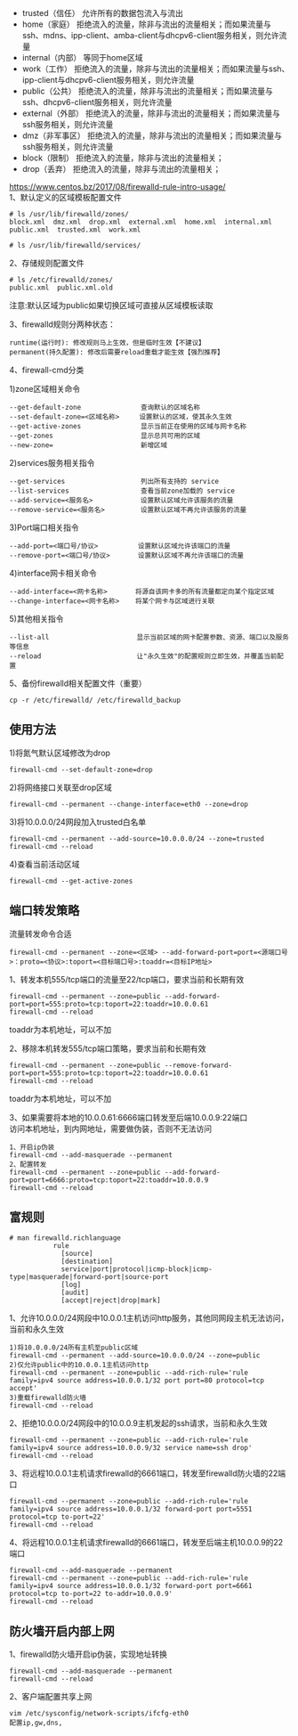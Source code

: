 - trusted（信任） 允许所有的数据包流入与流出
- home（家庭） 拒绝流入的流量，除非与流出的流量相关；而如果流量与ssh、mdns、ipp-client、amba-client与dhcpv6-client服务相关，则允许流量
- internal（内部） 等同于home区域
- work（工作） 拒绝流入的流量，除非与流出的流量相关；而如果流量与ssh、ipp-client与dhcpv6-client服务相关，则允许流量
- public（公共） 拒绝流入的流量，除非与流出的流量相关；而如果流量与ssh、dhcpv6-client服务相关，则允许流量
- external（外部） 拒绝流入的流量，除非与流出的流量相关；而如果流量与ssh服务相关，则允许流量
- dmz（非军事区） 拒绝流入的流量，除非与流出的流量相关；而如果流量与ssh服务相关，则允许流量
- block（限制） 拒绝流入的流量，除非与流出的流量相关；
- drop（丢弃） 拒绝流入的流量，除非与流出的流量相关；

https://www.centos.bz/2017/08/firewalld-rule-intro-usage/  
1、默认定义的区域模板配置文件  
```
# ls /usr/lib/firewalld/zones/ 
block.xml  dmz.xml  drop.xml  external.xml  home.xml  internal.xml  public.xml  trusted.xml  work.xml

# ls /usr/lib/firewalld/services/
```  

2、存储规则配置文件  
```
# ls /etc/firewalld/zones/
public.xml  public.xml.old
```  
注意:默认区域为public如果切换区域可直接从区域模板读取  


3、firewalld规则分两种状态：
```
runtime(运行时): 修改规则马上生效，但是临时生效【不建议】
permanent(持久配置): 修改后需要reload重载才能生效【强烈推荐】
```  

4、firewall-cmd分类  

1)zone区域相关命令  
```
--get-default-zone               查询默认的区域名称
--set-default-zone=<区域名称>     设置默认的区域，使其永久生效
--get-active-zones               显示当前正在使用的区域与网卡名称
--get-zones                      显示总共可用的区域
--new-zone=                      新增区域
```  

2)services服务相关指令  
```
--get-services                   列出所有支持的 service
--list-services                  查看当前zone加载的 service
--add-service=<服务名>            设置默认区域允许该服务的流量
--remove-service=<服务名>         设置默认区域不再允许该服务的流量
```  

3)Port端口相关指令  
```
--add-port=<端口号/协议>          设置默认区域允许该端口的流量
--remove-port=<端口号/协议>       设置默认区域不再允许该端口的流量
```  

4)interface网卡相关命令  
```
--add-interface=<网卡名称>       将源自该网卡多的所有流量都定向某个指定区域
--change-interface=<网卡名称>    将某个网卡与区域进行关联
```  

5)其他相关指令
```
--list-all                      显示当前区域的网卡配置参数、资源、端口以及服务等信息
--reload                        让"永久生效"的配置规则立即生效，并覆盖当前配置
```  

5、备份firewalld相关配置文件（重要）  
```
cp -r /etc/firewalld/ /etc/firewalld_backup
```  

使用方法  
--
1)将氮气默认区域修改为drop  
```
firewall-cmd --set-default-zone=drop
```  

2)将网络接口关联至drop区域  
```
firewall-cmd --permanent --change-interface=eth0 --zone=drop
```  

3)将10.0.0.0/24网段加入trusted白名单
```
firewall-cmd --permanent --add-source=10.0.0.0/24 --zone=trusted
firewall-cmd --reload
```  

4)查看当前活动区域
```
firewall-cmd --get-active-zones
```  

端口转发策略
---
流量转发命令合适  
```
firewall-cmd --permanent --zone=<区域> --add-forward-port=port=<源端口号>：proto=<协议>:toport=<目标端口号>:toaddr=<目标IP地址>
```  
1、转发本机555/tcp端口的流量至22/tcp端口，要求当前和长期有效  
```
firewall-cmd --permanent --zone=public --add-forward-port=port=555:proto=tcp:toport=22:toaddr=10.0.0.61
firewall-cmd --reload
```  
toaddr为本机地址，可以不加  

2、移除本机转发555/tcp端口策略，要求当前和长期有效  
```
firewall-cmd --permanent --zone=public --remove-forward-port=port=555:proto=tcp:toport=22:toaddr=10.0.0.61
firewall-cmd --reload
```  
toaddr为本机地址，可以不加  

3、如果需要将本地的10.0.0.61:6666端口转发至后端10.0.0.9:22端口  
访问本机地址，到内网地址，需要做伪装，否则不无法访问
```
1、开启ip伪装
firewall-cmd --add-masquerade --permanent
2、配置转发
firewall-cmd --permanent --zone=public --add-forward-port=port=6666:proto=tcp:toport=22:toaddr=10.0.0.9
firewall-cmd --reload
```


富规则
---
```
# man firewalld.richlanguage
           rule
             [source]
             [destination]
             service|port|protocol|icmp-block|icmp-type|masquerade|forward-port|source-port
             [log]
             [audit]
             [accept|reject|drop|mark]
```

1、允许10.0.0.0/24网段中10.0.0.1主机访问http服务，其他同网段主机无法访问，当前和永久生效  
```
1)将10.0.0.0/24所有主机至public区域
firewall-cmd --permanent --add-source=10.0.0.0/24 --zone=public
2)仅允许public中的10.0.0.1主机访问http
firewall-cmd --permanent --zone=public --add-rich-rule='rule family=ipv4 source address=10.0.0.1/32 port port=80 protocol=tcp accept'
3)重载firewalld防火墙
firewall-cmd --reload
```  

2、拒绝10.0.0.0/24网段中的10.0.0.9主机发起的ssh请求，当前和永久生效  
```
firewall-cmd --permanent --zone=public --add-rich-rule='rule family=ipv4 source address=10.0.0.9/32 service name=ssh drop'
firewall-cmd --reload
```  

3、将远程10.0.0.1主机请求firewalld的6661端口，转发至firewalld防火墙的22端口  
```
firewall-cmd --permanent --zone=public --add-rich-rule='rule family=ipv4 source address=10.0.0.1/32 forward-port port=5551 protocol=tcp to-port=22'
firewall-cmd --reload
```  

4、将远程10.0.0.1主机请求firewalld的6661端口，转发至后端主机10.0.0.9的22端口  
```
firewall-cmd --add-masquerade --permanent
firewall-cmd --permanent --zone=public --add-rich-rule='rule family=ipv4 source address=10.0.0.1/32 forward-port port=6661 protocol=tcp to-port=22 to-addr=10.0.0.9'
firewall-cmd --reload
```  


防火墙开启内部上网  
---
1、firewalld防火墙开启ip伪装，实现地址转换  
```
firewall-cmd --add-masquerade --permanent
firewall-cmd --reload
```  

2、客户端配置共享上网
```
vim /etc/sysconfig/network-scripts/ifcfg-eth0
配置ip,gw,dns,
```  
